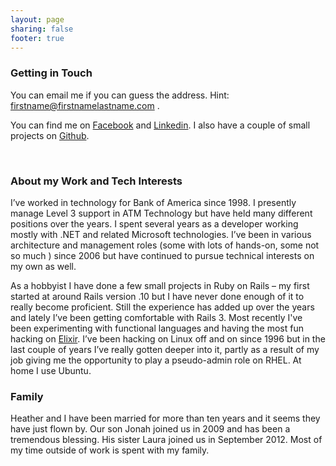 ```yaml
---
layout: page
sharing: false
footer: true
---
```




### Getting in Touch

You can email me if you can guess the address. Hint: firstname@firstnamelastname.com . 

You can find me on [Facebook](https://www.facebook.com/JeremyHuffman) and [Linkedin](http://www.linkedin.com/in/jeremyhuffman). I also have a couple of small projects on [Github](https://github.com/jeremyjh).

<br/>

### About my Work and Tech Interests

I’ve worked in technology for Bank of America since 1998. I presently manage Level 3 support in ATM Technology but have held many different positions over the years.   I spent several years as a developer working mostly with .NET and related Microsoft technologies.  I’ve been in various architecture and management roles (some with lots of hands-on, some not so much ) since 2006 but have continued to pursue technical interests on my own as well.

As a hobbyist I have done a few small projects in Ruby on Rails – my first started at around Rails version .10 but I have never done enough of it to really become proficient. Still the experience has added up over the years and lately I’ve been getting comfortable with Rails 3. Most recently I've been experimenting with functional languages and having the most fun hacking on [Elixir](http://elixir-lang.org).  I’ve been hacking on Linux off and on since 1996 but in the last couple of years I’ve really gotten deeper into it, partly as a result of my job giving me the opportunity to play a pseudo-admin role on RHEL. At home I use Ubuntu.

### Family

Heather and I have been married for more than ten years and it seems they have just flown by. Our son Jonah joined us in 2009 and has been a tremendous blessing. His sister Laura joined us in September 2012. Most of my time outside of work is spent with my family.
